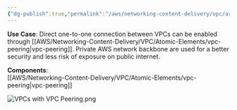 ```yaml
---
{"dg-publish":true,"permalink":"/aws/networking-content-delivery/vpc/architectures/communication-between-vp-cs-through-vpc-peering/"}
---
```


**Use Case**: Direct one-to-one connection between VPCs can be enabled through [[AWS/Networking-Content-Delivery/VPC/Atomic-Elements/vpc-peering\|vpc-peering]]. Private AWS network backbone are used for a better security and less risk of exposure on public internet.


**Components**:  
[[AWS/Networking-Content-Delivery/VPC/Atomic-Elements/vpc-peering\|vpc-peering]] 



![VPCs with VPC Peering.png](/img/user/AWS/Networking-Content-Delivery/VPC/png/VPCs%20with%20VPC%20Peering.png)